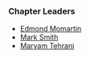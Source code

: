 ### Chapter Leaders
* [Edmond Momartin](mailto:edmond.momartin@owasp.org)
* [Mark Smith](mailto:mark.smith@owasp.org)
* [Maryam Tehrani](mailto:maryam.tehrani@owasp.org)

 
